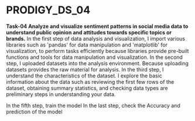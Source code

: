 # PRODIGY_DS_04
**Task-04
Analyze and visualize sentiment patterns in social media data to understand public opinion and attitudes towards specific topics or brands.**
 In the first step of data analysis and visualization, I import various libraries such as 'pandas' for data manipulation and 'matplotlib' for visualization, to perform tasks efficiently because libraries provide pre-built functions and tools for data manipulation and visualization.
In the second step, I uploaded datasets into the analysis environment. Because uploading datasets provides the raw material for analysis.
In the third step, I understand the characteristics of the dataset. I explore the basic information about the data such as reviewing the first few rows of the dataset, obtaining summary statistics, and checking data types are preliminary steps in understanding your data.

In the fifth step, train the model
In the last step, check the Accuracy and prediction of the model
